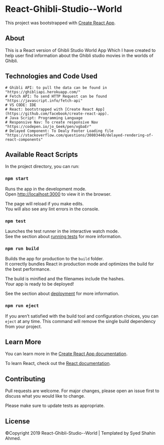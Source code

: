 # React-Ghibli-Studio--World

This project was bootstrapped with [Create React App](https://github.com/facebook/create-react-app).

## About

This is a React version of Ghibli Studio World App Which I have created to help user find information about the Ghibli studio movies in the worlds of Ghibli.


## Technologies and Code Used

```
# Ghibli API: to pull the data can be found in  "https://ghibliapi.herokuapp.com/"
# Fetch API: To send HTTP Request can be found "https://javascript.info/fetch-api"
# VS CODE: IDE
# React: bootstrapped with [Create React App](https://github.com/facebook/create-react-app).
# Java Script: Programming Language
# Responsive Nav: To create responsive Nav "https://codepen.io/jo_Geek/pen/xgbaEr"
# Delayed Component: To Dealy Footer Loading file "https://stackoverflow.com/questions/30803440/delayed-rendering-of-react-components"
```

## Available React Scripts

In the project directory, you can run:

### `npm start`

Runs the app in the development mode.\
Open [http://localhost:3000](http://localhost:3000) to view it in the browser.

The page will reload if you make edits.\
You will also see any lint errors in the console.

### `npm test`

Launches the test runner in the interactive watch mode.<br>
See the section about [running tests](https://facebook.github.io/create-react-app/docs/running-tests) for more information.

### `npm run build`

Builds the app for production to the `build` folder.<br>
It correctly bundles React in production mode and optimizes the build for the best performance.

The build is minified and the filenames include the hashes.<br>
Your app is ready to be deployed!

See the section about [deployment](https://facebook.github.io/create-react-app/docs/deployment) for more information.

### `npm run eject`
If you aren’t satisfied with the build tool and configuration choices, you can `eject` at any time. This command will remove the single build dependency from your project.


## Learn More

You can learn more in the [Create React App documentation](https://facebook.github.io/create-react-app/docs/getting-started).

To learn React, check out the [React documentation](https://reactjs.org/).

## Contributing

Pull requests are welcome. For major changes, please open an issue first to discuss what you would like to change.

Please make sure to update tests as appropriate.

## License

©Copyright 2019 React-Ghibli-Studio--World | Templated by Syed Shahin Ahmed.
